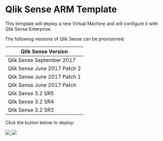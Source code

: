 # Qlik Sense ARM Template
This template will deploy a new Virtual Machine and will configure it with Qlik Sense Enterprise.

The following versions of Qlik Sense can be provisioned:

| Qlik Sense Version |
|--------------------|
| Qlik Sense September 2017|
| Qlik Sense June 2017 Patch 2 |
| Qlik Sense June 2017 Patch 1 |
| Qlik Sense June 2017 Patch   |
| Qlik Sense 3.2 SR5 |
| Qlik Sense 3.2 SR4 |
| Qlik Sense 3.2 SR3 |

Click the button below to deploy:

<a href="https://portal.azure.com/#create/Microsoft.Template/uri/https%3A%2F%2Fraw.githubusercontent.com%2Fclintcarr%2FQlikSenseARMTemplates%2Fmaster%2FARMTemplates%2FsingleNode%2Fazuredeploy.json" target="_blank">
    <img src="http://azuredeploy.net/deploybutton.png"/>
</a>
</a>
<a href="http://armviz.io/#/?load=https%3A%2F%2Fraw.githubusercontent.com%2Fclintcarr%2FQlikSenseARMTemplates%2Fmaster%2FARMTemplates%2FsingleNode%2Fazuredeploy.json" target="_blank">
    <img src="http://armviz.io/visualizebutton.png"/>
</a>
